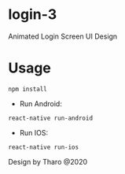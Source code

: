 # login-3
Animated Login Screen UI Design

# Usage 

```
npm install
```
- Run Android:

```
react-native run-android
```

- Run IOS:
```
react-native run-ios
```

Design by Tharo @2020
